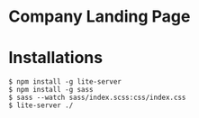 # Company Landing Page

# Installations

```
$ npm install -g lite-server
$ npm install -g sass
$ sass --watch sass/index.scss:css/index.css
$ lite-server ./
```
